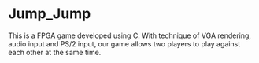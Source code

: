 # Jump_Jump
This is a FPGA game developed using C. With technique of VGA rendering, audio input and PS/2 input, our game allows two players to play against each other at the same time.
